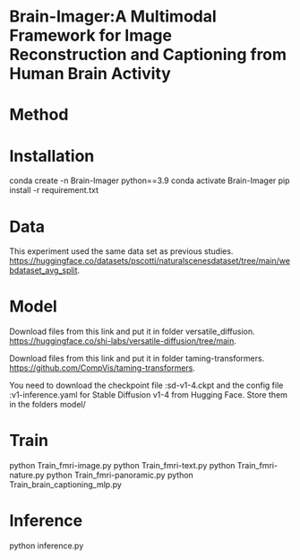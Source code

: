 # Brain-Imager:A Multimodal Framework for Image Reconstruction and Captioning from Human Brain Activity

# Method

# Installation
conda create -n Brain-Imager python==3.9
conda activate Brain-Imager
pip install -r requirement.txt

# Data
This experiment used the same data set as previous studies. https://huggingface.co/datasets/pscotti/naturalscenesdataset/tree/main/webdataset_avg_split.

# Model
Download files from this link and put it in folder versatile_diffusion. https://huggingface.co/shi-labs/versatile-diffusion/tree/main.

Download files from this link and put it in folder taming-transformers. https://github.com/CompVis/taming-transformers.

You need to download the checkpoint file :sd-v1-4.ckpt and the config file :v1-inference.yaml for Stable Diffusion v1-4 from Hugging Face. Store them in the folders model/

# Train
python Train_fmri-image.py
python Train_fmri-text.py
python Train_fmri-nature.py
python Train_fmri-panoramic.py
python Train_brain_captioning_mlp.py

# Inference
python inference.py
